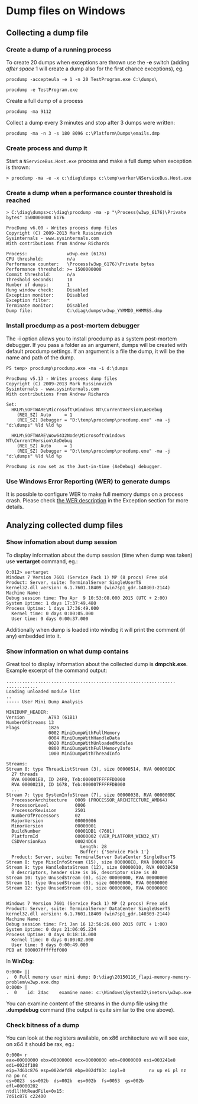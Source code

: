 
Dump files on Windows
=====================

Collecting a dump file
----------------------

### Create a dump of a running process ###

To create 20 dumps when exceptions are thrown use the **-e** switch (adding *after space* 1 will create a dump also for the first chance exceptions), eg.

    procdump -accepteula -e 1 -n 20 TestProgram.exe C:\dumps\

    procdump -e TestProgram.exe

Create a full dump of a process

    procdump -ma 9112

Collect a dump every 3 minutes and stop after 3 dumps were written:

    procdump -ma -n 3 -s 180 8096 c:\Platform\Dumps\emails.dmp

### Create process and dump it ###

Start a `NServiceBus.Host.exe` process and make a full dump when exception is thrown:

    > procdump -ma -e -x c:\diag\dumps c:\temp\worker\NServiceBus.Host.exe

### Create a dump when a performance counter threshold is reached ###

    > C:\diag\dumps>c:\diag\procdump -ma -p "\Process(w3wp_6176)\Private bytes" 1500000000 6176

    ProcDump v6.00 - Writes process dump files
    Copyright (C) 2009-2013 Mark Russinovich
    Sysinternals - www.sysinternals.com
    With contributions from Andrew Richards

    Process:               w3wp.exe (6176)
    CPU threshold:         n/a
    Performance counter:   \Process(w3wp_6176)\Private bytes
    Performance threshold: >= 1500000000
    Commit threshold:      n/a
    Threshold seconds:     10
    Number of dumps:       1
    Hung window check:     Disabled
    Exception monitor:     Disabled
    Exception filter:      *
    Terminate monitor:     Disabled
    Dump file:             C:\diag\dumps\w3wp_YYMMDD_HHMMSS.dmp

### Install procdump as a post-mortem debugger ###

The -i option allows you to install procdump as a system post-mortem debugger. If you pass a folder as an argument, dumps will be created with default procdump settings. If an argument is a file the dump, it will be the name and path of the dump.

    PS temp> procdump\procdump.exe -ma -i d:\dumps

    ProcDump v5.13 - Writes process dump files
    Copyright (C) 2009-2013 Mark Russinovich
    Sysinternals - www.sysinternals.com
    With contributions from Andrew Richards

    Set:
      HKLM\SOFTWARE\Microsoft\Windows NT\CurrentVersion\AeDebug
        (REG_SZ) Auto     = 1
        (REG_SZ) Debugger = "D:\temp\procdump\procdump.exe" -ma -j "d:\dumps" %ld %ld %p

      HKLM\SOFTWARE\Wow6432Node\Microsoft\Windows NT\CurrentVersion\AeDebug
        (REG_SZ) Auto     = 1
        (REG_SZ) Debugger = "D:\temp\procdump\procdump.exe" -ma -j "d:\dumps" %ld %ld %p

    ProcDump is now set as the Just-in-time (AeDebug) debugger.

### Use Windows Error Reporting (WER) to generate dumps ###

It is possible to configure WER to make full memory dumps on a process crash. Please check [the WER description](exceptions/wer/wer-usage.md) in the Exception section for more details.

Analyzing collected dump files
------------------------------

### Show infomation about dump session ###

To display information about the dump session (time when dump was taken) use **vertarget** command, eg.:

    0:012> vertarget
    Windows 7 Version 7601 (Service Pack 1) MP (8 procs) Free x64
    Product: Server, suite: TerminalServer SingleUserTS
    kernel32.dll version: 6.1.7601.18409 (win7sp1_gdr.140303-2144)
    Machine Name:
    Debug session time: Thu Apr  9 10:53:08.000 2015 (UTC + 2:00)
    System Uptime: 1 days 17:37:49.480
    Process Uptime: 1 days 17:36:49.000
      Kernel time: 0 days 0:00:05.000
      User time: 0 days 0:00:37.000

Additionally when dump is loaded into windbg it will print the comment (if any) embedded into it.

### Show information on what dump contains ###

Great tool to display information about the collected dump is **dmpchk.exe**. Example excerpt of the command output:

```
................................................................
............
Loading unloaded module list
..
----- User Mini Dump Analysis

MINIDUMP_HEADER:
Version         A793 (61B1)
NumberOfStreams 13
Flags           1826
                0002 MiniDumpWithFullMemory
                0004 MiniDumpWithHandleData
                0020 MiniDumpWithUnloadedModules
                0800 MiniDumpWithFullMemoryInfo
                1000 MiniDumpWithThreadInfo

Streams:
Stream 0: type ThreadListStream (3), size 00000514, RVA 000001DC
  27 threads
  RVA 000001E0, ID 24F0, Teb:000007FFFFFDD000
  RVA 00000210, ID 1678, Teb:000007FFFFFDB000
  ...
Stream 7: type SystemInfoStream (7), size 00000038, RVA 000000BC
  ProcessorArchitecture   0009 (PROCESSOR_ARCHITECTURE_AMD64)
  ProcessorLevel          0006
  ProcessorRevision       2501
  NumberOfProcessors      02
  MajorVersion            00000006
  MinorVersion            00000001
  BuildNumber             00001DB1 (7601)
  PlatformId              00000002 (VER_PLATFORM_WIN32_NT)
  CSDVersionRva           00024DC4
                            Length: 28
                            Buffer: {'Service Pack 1'}
  Product: Server, suite: TerminalServer DataCenter SingleUserTS
Stream 8: type MiscInfoStream (15), size 000000E8, RVA 000000F4
Stream 9: type HandleDataStream (12), size 00000010, RVA 0003BC58
  0 descriptors, header size is 16, descriptor size is 40
Stream 10: type UnusedStream (0), size 00000000, RVA 00000000
Stream 11: type UnusedStream (0), size 00000000, RVA 00000000
Stream 12: type UnusedStream (0), size 00000000, RVA 00000000


Windows 7 Version 7601 (Service Pack 1) MP (2 procs) Free x64
Product: Server, suite: TerminalServer DataCenter SingleUserTS
kernel32.dll version: 6.1.7601.18409 (win7sp1_gdr.140303-2144)
Machine Name:
Debug session time: Fri Jan 16 12:56:26.000 2015 (UTC + 1:00)
System Uptime: 0 days 21:06:05.234
Process Uptime: 0 days 0:18:18.000
  Kernel time: 0 days 0:00:02.000
  User time: 0 days 0:00:49.000
PEB at 000007fffffdf000
```

In **WinDbg**:

```
0:000> ||
.  0 Full memory user mini dump: D:\diag\20150116_flapi-memory-memory-problem\w3wp.exe.dmp
0:000> |
.  0	id: 24ac	examine	name: c:\Windows\System32\inetsrv\w3wp.exe
```

You can examine content of the streams in the dump file using the **.dumpdebug** command (the output is quite similar to the one above).


### Check bitness of a dump ###

You can look at the registers available, on x86 architecture we will see eax, on x64 it should be rax, eg.:

    0:000> r
    eax=00000000 ebx=00000000 ecx=00000000 edx=00000000 esi=003241e8 edi=002df108
    eip=7d61c876 esp=002defd8 ebp=002df03c iopl=0         nv up ei pl nz na po nc
    cs=0023  ss=002b  ds=002b  es=002b  fs=0053  gs=002b             efl=00000202
    ntdll!NtReadFile+0x15:
    7d61c876 c22400

